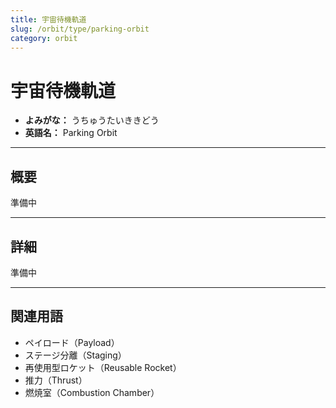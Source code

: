```yaml
---
title: 宇宙待機軌道
slug: /orbit/type/parking-orbit
category: orbit
---
```


# 宇宙待機軌道

- **よみがな：** うちゅうたいききどう  
- **英語名：** Parking Orbit  

---

## 概要

準備中  

---

## 詳細

準備中  

---

## 関連用語

- ペイロード（Payload）
- ステージ分離（Staging）
- 再使用型ロケット（Reusable Rocket）
- 推力（Thrust）
- 燃焼室（Combustion Chamber）
